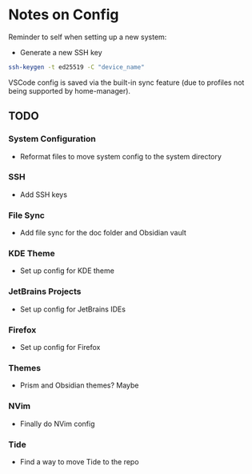 # Notes on Config

Reminder to self when setting up a new system:
- Generate a new SSH key

```bash
ssh-keygen -t ed25519 -C "device_name"
```

VSCode config is saved via the built-in sync feature (due to profiles not being supported by home-manager).

## TODO

### System Configuration
- Reformat files to move system config to the system directory

### SSH
- Add SSH keys

### File Sync
- Add file sync for the doc folder and Obsidian vault

### KDE Theme
- Set up config for KDE theme

### JetBrains Projects
- Set up config for JetBrains IDEs

### Firefox
- Set up config for Firefox

### Themes
- Prism and Obsidian themes? Maybe

### NVim
- Finally do NVim config

### Tide
- Find a way to move Tide to the repo
